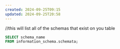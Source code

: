 ```yaml
---
created: 2024-09-25T09:15
updated: 2024-09-25T20:58
---
```

//this will list all of the schemas that exist on you table 
```sql
SELECT schema_name
FROM information_schema.schemata;
```